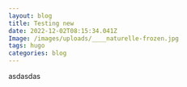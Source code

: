```yaml
---
layout: blog
title: Testing new
date: 2022-12-02T08:15:34.041Z
Image: /images/uploads/____naturelle-frozen.jpg
tags: hugo
categories: blog
---
```

a﻿sdasdas
